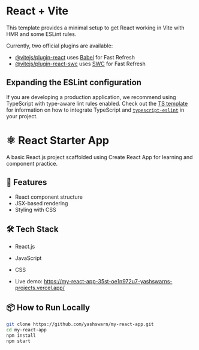 # React + Vite

This template provides a minimal setup to get React working in Vite with HMR and some ESLint rules.

Currently, two official plugins are available:

- [@vitejs/plugin-react](https://github.com/vitejs/vite-plugin-react/blob/main/packages/plugin-react) uses [Babel](https://babeljs.io/) for Fast Refresh
- [@vitejs/plugin-react-swc](https://github.com/vitejs/vite-plugin-react/blob/main/packages/plugin-react-swc) uses [SWC](https://swc.rs/) for Fast Refresh

## Expanding the ESLint configuration

If you are developing a production application, we recommend using TypeScript with type-aware lint rules enabled. Check out the [TS template](https://github.com/vitejs/vite/tree/main/packages/create-vite/template-react-ts) for information on how to integrate TypeScript and [`typescript-eslint`](https://typescript-eslint.io) in your project.



# ⚛️ React Starter App

A basic React.js project scaffolded using Create React App for learning and component practice.

## 🚀 Features
- React component structure
- JSX-based rendering
- Styling with CSS

## 🛠️ Tech Stack
- React.js
- JavaScript
- CSS

- Live demo:  https://my-react-app-35st-oe1n972u7-yashswarns-projects.vercel.app/

## 📦 How to Run Locally
```bash
git clone https://github.com/yashswarn/my-react-app.git
cd my-react-app
npm install
npm start

